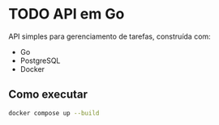 # TODO API em Go

API simples para gerenciamento de tarefas, construída com:

- Go
- PostgreSQL
- Docker

## Como executar

```bash
docker compose up --build
